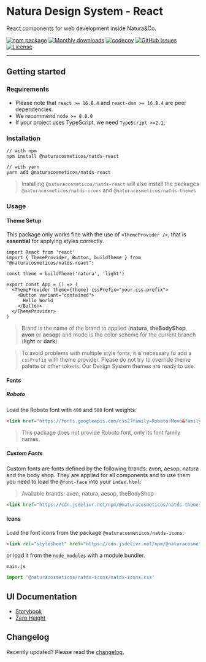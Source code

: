 # Natura Design System - React

React components for web development inside Natura&Co.

[![npm package](https://img.shields.io/npm/v/@naturacosmeticos/natds-react/latest.svg)](https://www.npmjs.com/package/@naturacosmeticos/natds-react)
[![Monthly downloads](https://img.shields.io/npm/dm/@naturacosmeticos/natds-react.svg)](https://www.npmjs.com/package/@naturacosmeticos/natds-react)
[![codecov](https://codecov.io/gh/natura-cosmeticos/natds-js/branch/main/graph/badge.svg?token=ehUsMUSSbj)](https://codecov.io/gh/natura-cosmeticos/natds-js)
[![GitHub Issues](https://img.shields.io/github/issues/natura-cosmeticos/natds-js.svg)](https://github.com/natura-cosmeticos/natds-js/issues)
[![License](https://img.shields.io/badge/license-ISC-blue.svg)](https://opensource.org/licenses/ISC)

---

## Getting started

### Requirements

- Please note that `react >= 16.8.4` and `react-dom >= 16.8.4` are peer dependencies.
- We recommend `node >= 8.0.0`
- If your project uses TypeScript, we need `TypeScript >=2.1`;

### Installation

```shell script
// with npm
npm install @naturacosmeticos/natds-react

// with yarn
yarn add @naturacosmeticos/natds-react
```

> Installing `@naturacosmeticos/natds-react` will also install the packages `@naturacosmeticos/natds-icons` and `@naturacosmeticos/natds-themes`


### Usage
#### **Theme Setup**

This package only works fine with the use of `<ThemeProvider />`, that is **essential** for applying styles correctly.

```tsx
import React from 'react'
import { ThemeProvider, Button, buildTheme } from "@naturacosmeticos/natds-react";

const theme = buildTheme('natura', 'light')

export const App = () => (
  <ThemeProvider theme={theme} cssPrefix="your-css-prefix">
    <Button variant="contained">
      Hello World
    </Button>
  </ThemeProvider>
)
```
> Brand is the name of the brand to applied (**natura**, **theBodyShop**, **avon** or **aesop**) and mode is the color scheme for the current branch (**light** or **dark**)

> To avoid problems with multiple style fonts, it is necessary to add a `cssPrefix` with theme provider. Please do not try to override theme palette or other tokens. Our Design System themes are ready to use.

#### **Fonts**
##### Roboto

Load the Roboto font with `400` and `500` font weights:

```html
<link href="https://fonts.googleapis.com/css2?family=Roboto+Mono&family=Roboto:wght@400;500&display=swap" rel="stylesheet" />
```

> This package does not provide Roboto font, only its font family names.

##### Custom Fonts
Custom fonts are fonts defined by the following brands: avon, aesop, natura and the body shop. They are applied for all components and to use them you need to load the `@font-face` into your `index.html`:
> Available brands: avon, natura, aesop, theBodyShop

```html
<link href="https://cdn.jsdelivr.net/npm/@naturacosmeticos/natds-themes@latest/dist/assets/[BRAND]_fonts.css" rel="stylesheet" />
```

#### Icons

Load the font icons from the package `@naturacosmeticos/natds-icons`:

```html
<link rel="stylesheet" href="https://cdn.jsdelivr.net/npm/@naturacosmeticos/natds-icons@latest/dist/natds-icons.css">
```

or load it from the `node_modules` with a module bundler.

`main.js`

```javascript
import '@naturacosmeticos/natds-icons/natds-icons.css'
```

## UI Documentation
- [Storybook](https://natds-web.natura.design/react/index.html)
- [Zero Height](https://ds.natura.design/)

## Changelog
Recently updated? Please read the [changelog](./CHANGELOG.md).
